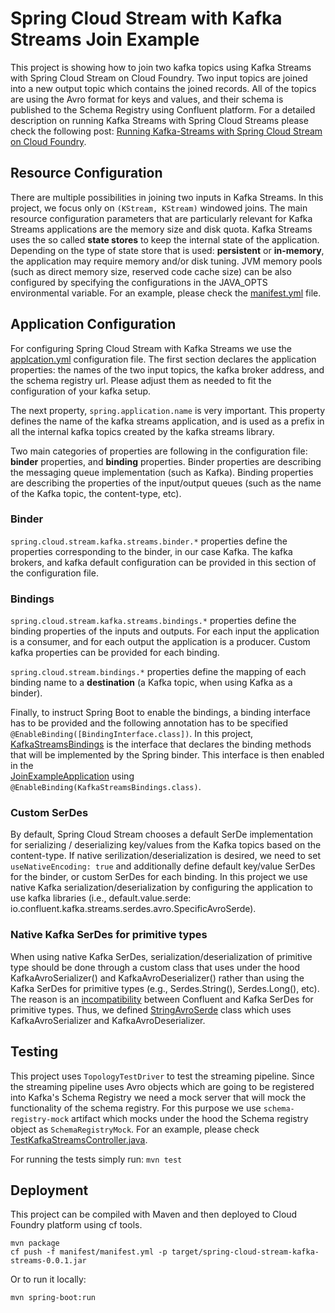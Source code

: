 # Spring Cloud Stream with Kafka Streams Join Example

This project is showing how to join two kafka topics using Kafka Streams with Spring Cloud Stream on Cloud Foundry. Two input topics
are joined into a new output topic which contains the joined records. All of the topics are using the Avro format for keys and values, 
and their schema is published to the Schema Registry using Confluent platform. For a detailed description on running Kafka Streams with
Spring Cloud Streams please check the following post: [Running Kafka-Streams with Spring Cloud Stream on Cloud Foundry](https://scaleoutdata.com/running-kafka-streams-with-spring-cloud-stream-on-cloud-foundry).

## Resource Configuration
There are multiple possibilities in joining two inputs in Kafka Streams. In this project, we focus only on `(KStream, KStream)` windowed joins.
The main resource configuration parameters that are particularly relevant for Kafka Streams applications are the memory size and disk quota. 
Kafka Streams uses the so called **state stores** to keep the internal state of the application. Depending on the type of state store 
that is used: **persistent** or **in-memory**, the application may require memory and/or disk tuning. JVM memory pools (such as direct memory 
size, reserved code cache size)  can be also configured by specifying the configurations in the JAVA_OPTS environmental variable. For an example,
please check the [manifest.yml](manifest/manifest.yml) file. 

## Application Configuration
For configuring Spring Cloud Stream with Kafka Streams we use the [applcation.yml](src/main/resources/config/application.yml) configuration file.
The first section declares the application properties: the names of the two input topics, the kafka broker address, and the schema registry url. 
Please adjust them as needed to fit the configuration of your kafka setup.

The next property, `spring.application.name` is very important. This property defines the name of the kafka streams application,
and is used as a prefix in all the internal kafka topics created by the kafka streams library.

Two main categories of properties are following in the configuration file: **binder** properties, and **binding** properties. 
Binder properties are describing the messaging queue implementation (such as Kafka). Binding properties are describing the properties 
of the input/output queues (such as the name of the Kafka topic, the content-type, etc). 

### Binder
`spring.cloud.stream.kafka.streams.binder.*` properties define the properties corresponding to the binder, in our case Kafka. The kafka brokers, and
kafka default configuration can be provided in this section of the configuration file.

### Bindings
`spring.cloud.stream.kafka.streams.bindings.*` properties define the binding properties of the inputs and outputs. For each input the application is
a consumer, and for each output the application is a producer. Custom kafka properties can be provided for each binding.

`spring.cloud.stream.bindings.*` properties define the mapping of each binding name to a **destination** 
(a Kafka topic, when using Kafka as a binder).

Finally, to instruct Spring Boot to enable the bindings, a binding interface has to be provided
and the following annotation has to be specified `@EnableBinding([BindingInterface.class])`. In this project,
[KafkaStreamsBindings](src/main/java/com/scaleoutdata/spring/cloud/stream/kafka/streams/join_example/config/KafkaStreamsBindings.java) is the 
interface that declares the binding methods that will be implemented by the Spring binder. This interface is then enabled in the  
[JoinExampleApplication](src/main/java/com/scaleoutdata/spring/cloud/stream/kafka/streams/join_example/JoinExampleApplication.java) using 
`@EnableBinding(KafkaStreamsBindings.class)`.

### Custom SerDes
By default, Spring Cloud Stream chooses a default SerDe implementation for serializing / deserializing key/values from the Kafka topics 
based on the content-type. If native serilization/deserialization is desired, we need to set `useNativeEncoding: true` and additionally 
define default key/value SerDes for the binder, or custom SerDes for each binding. 
In this project we use native Kafka serialization/deserialization by configuring the application to use kafka libraries
(i.e., default.value.serde: io.confluent.kafka.streams.serdes.avro.SpecificAvroSerde). 

### Native Kafka SerDes for primitive types
When using native Kafka SerDes, serialization/deserialization of primitive type should be done through a custom class that uses under 
the hood KafkaAvroSerializer() and KafkaAvroDeserializer() rather than using the Kafka SerDes for primitive types (e.g., Serdes.String(), 
Serdes.Long(), etc). The reason is an [incompatibility](https://stackoverflow.com/questions/51955921/serde-class-for-avro-primitive-type) 
between Confluent and Kafka SerDes for primitive types. Thus, we defined 
[StringAvroSerde](src/main/java/com/scaleoutdata/spring/cloud/stream/kafka/streams/join_example/serdes/StringAvroSerde.java) class which uses
KafkaAvroSerializer and KafkaAvroDeserializer.


## Testing
This project uses `TopologyTestDriver` to test the streaming pipeline. Since the streaming pipeline uses Avro objects which are going to be
registered into Kafka's Schema Registry we need a mock server that will mock the functionality of the schema registry. For this purpose we 
use `schema-registry-mock` artifact which mocks under the hood the Schema registry object as `SchemaRegistryMock`. For an example, please
check [TestKafkaStreamsController.java](src/test/java/com/scaleoutdata/spring/cloud/stream/kafka/streams/join_example/controller/TestKafkaStreamsController.java).

For running the tests simply run: `mvn test`

## Deployment
This project can be compiled with Maven and then deployed to Cloud Foundry platform using cf tools. 

`mvn package`\
`cf push -f manifest/manifest.yml -p target/spring-cloud-stream-kafka-streams-0.0.1.jar`

Or to run it locally:
```
mvn spring-boot:run

```